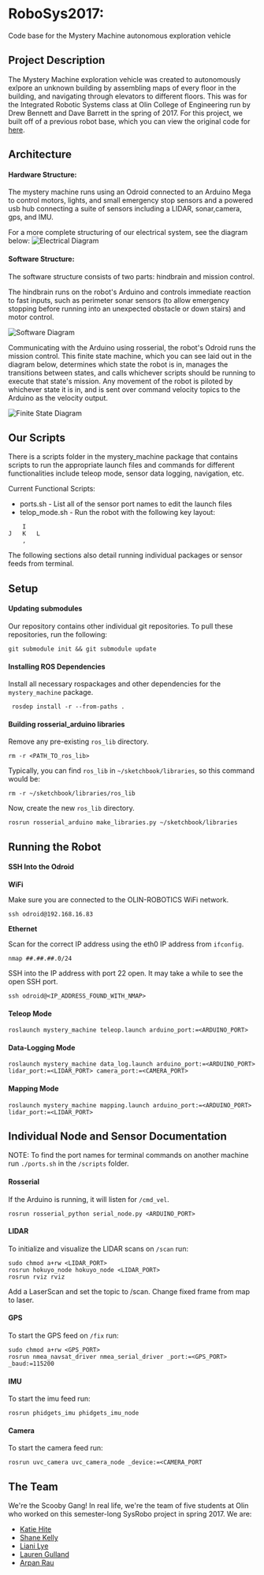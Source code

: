# RoboSys2017:
Code base for the Mystery Machine autonomous exploration vehicle


## Project Description

The Mystery Machine exploration vehicle was created to autonomously exlpore an unknown building by assembling maps of every floor in the building, and navigating through elevators to different floors. This was for the Integrated Robotic Systems class at Olin College of Engineering run by Drew Bennett and Dave Barrett in the spring of 2017. For this project, we built off of a previous robot base, which you can view the original code for [here](https://github.com/kghite/FunRobo2016).

## Architecture

#### Hardware Structure:

The mystery machine runs using an Odroid connected to an Arduino Mega to control motors, lights, and small emergency stop sensors and a powered usb hub connecting a suite of sensors including a LIDAR, sonar,camera, gps, and IMU.

For a more complete structuring of our electrical system, see the diagram below:
![Electrical Diagram](https://github.com/kghite/SysRobo2017/blob/master/wiring_diagram.png)

#### Software Structure:

The software structure consists of two parts: hindbrain and mission control.

The hindbrain runs on the robot's Arduino and controls immediate reaction to fast inputs, such as perimeter sonar sensors (to allow emergency stopping before running into an unexpected obstacle or down stairs) and motor control.

![Software Diagram](https://github.com/kghite/SysRobo2017/blob/master/software_diagram.png)


Communicating with the Arduino using rosserial, the robot's Odroid runs the mission control. This finite state machine, which you can see laid out in the diagram below, determines which state the robot is in, manages the transitions between states, and calls whichever scripts should be running to execute that state's mission. Any movement of the robot is piloted by whichever state it is in, and is sent over command velocity topics to the Arduino as the velocity output.

![Finite State Diagram](https://github.com/kghite/SysRobo2017/blob/master/finite_state_diagram_final.png)

## Our Scripts

There is a scripts folder in the mystery_machine package that contains scripts to run the appropriate launch files and commands for different functionalities include teleop mode, sensor data logging, navigation, etc. 

Current Functional Scripts:

- ports.sh - List all of the sensor port names to edit the launch files
- telop_mode.sh - Run the robot with the following key layout:

```
	I
J	K 	L
	,
```

The following sections also detail running individual packages or sensor feeds from terminal.


## Setup

#### Updating submodules

Our repository contains other individual git repositories. To pull these repositories, run the following:

`git submodule init && git submodule update`

#### Installing ROS Dependencies

Install all necessary rospackages and other dependencies for the `mystery_machine` package.

` rosdep install -r --from-paths .`

#### Building rosserial_arduino libraries

Remove any pre-existing `ros_lib` directory.

`rm -r <PATH_TO_ros_lib>`

Typically, you can find `ros_lib` in `~/sketchbook/libraries`, so this command would be:

`rm -r ~/sketchbook/libraries/ros_lib`

Now, create the new `ros_lib` directory.

`rosrun rosserial_arduino make_libraries.py ~/sketchbook/libraries`


## Running the Robot

#### SSH Into the Odroid

**WiFi**

Make sure you are connected to the OLIN-ROBOTICS WiFi network.

`ssh odroid@192.168.16.83`

**Ethernet**

Scan for the correct IP address using the eth0 IP address from `ifconfig`.

`nmap ##.##.##.0/24`

SSH into the IP address with port 22 open. It may take a while to see the open SSH port.

`ssh odroid@<IP_ADDRESS_FOUND_WITH_NMAP>`

#### Teleop Mode

`roslaunch mystery_machine teleop.launch arduino_port:=<ARDUINO_PORT>`

#### Data-Logging Mode

`roslaunch mystery_machine data_log.launch arduino_port:=<ARDUINO_PORT> lidar_port:=<LIDAR_PORT> camera_port:=<CAMERA_PORT>`

#### Mapping Mode

`roslaunch mystery_machine mapping.launch arduino_port:=<ARDUINO_PORT> lidar_port:=<LIDAR_PORT>`


## Individual Node and Sensor Documentation

NOTE: To find the port names for terminal commands on another machine run `./ports.sh` in the `/scripts` folder.

#### Rosserial

If the Arduino is running, it will listen for `/cmd_vel`.

`rosrun rosserial_python serial_node.py <ARDUINO_PORT>`

#### LIDAR

To initialize and visualize the LIDAR scans on `/scan` run:

```
sudo chmod a+rw <LIDAR_PORT>
rosrun hokuyo_node hokuyo_node <LIDAR_PORT>
rosrun rviz rviz
```

Add a LaserScan and set the topic to /scan.  Change fixed frame from map to laser.

#### GPS

To start the GPS feed on `/fix` run:

```
sudo chmod a+rw <GPS_PORT>
rosrun nmea_navsat_driver nmea_serial_driver _port:=<GPS_PORT> _baud:=115200
```

#### IMU

To start the imu feed run:

`rosrun phidgets_imu phidgets_imu_node`

#### Camera

To start the camera feed run:

`rosrun uvc_camera uvc_camera_node _device:=<CAMERA_PORT`

## The Team

We're the Scooby Gang! In real life, we're the team of five students at Olin who worked on this semester-long SysRobo project in spring 2017. We are:
- [Katie Hite](https://github.com/kghite)
- [Shane Kelly](https://github.com/shanek21)
- [Liani Lye](https://github.com/lianilychee)
- [Lauren Gulland](https://github.com/laurengulland)
- [Arpan Rau](https://github.com/arpanrau)
